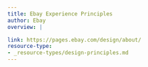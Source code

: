 ```yaml
---
title: Ebay Experience Principles
author: Ebay
overview: |

link: https://pages.ebay.com/design/about/
resource-type:
- _resource-types/design-principles.md
---
```

